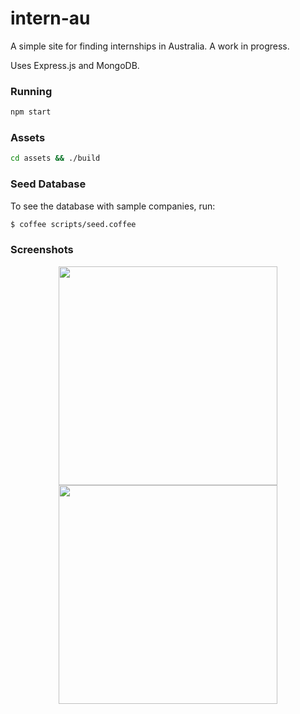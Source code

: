 # intern-au

A simple site for finding internships in Australia. A work in progress.

Uses Express.js and MongoDB.

### Running

```bash
npm start
```

### Assets

```bash
cd assets && ./build
```

### Seed Database

To see the database with sample companies, run:

```bash
$ coffee scripts/seed.coffee
```

### Screenshots

<p align="center">
  <img src="https://i.imgur.com/uYZjTol.png" width="350">
  <img src="https://i.imgur.com/2QsfeoT.png" width="350">
</p>